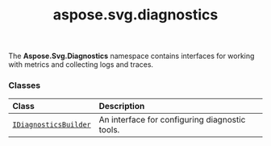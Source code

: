 ﻿---
title: aspose.svg.diagnostics
second_title: Aspose.SVG for Python via .NET API References
description: 
type: docs
weight: 10
url: /python-net/aspose.svg.diagnostics/
is_root: false
---

The **Aspose.Svg.Diagnostics**  namespace contains interfaces for working with metrics and collecting logs and traces.

### Classes
| Class | Description |
| :- | :- |
| [`IDiagnosticsBuilder`](/svg/python-net/aspose.svg.diagnostics/idiagnosticsbuilder) | An interface for configuring diagnostic tools. |


